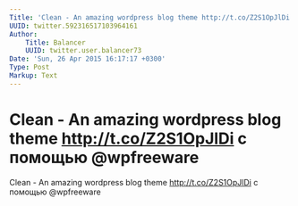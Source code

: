```yaml
---
Title: 'Clean - An amazing wordpress blog theme http://t.co/Z2S1OpJlDi с помощью @wpfreeware'
UUID: twitter.592316517103964161
Author:
    Title: Balancer
    UUID: twitter.user.balancer73
Date: 'Sun, 26 Apr 2015 16:17:17 +0300'
Type: Post
Markup: Text
---
```


# Clean - An amazing wordpress blog theme http://t.co/Z2S1OpJlDi с помощью @wpfreeware

Clean - An amazing wordpress blog theme
http://t.co/Z2S1OpJlDi с помощью @wpfreeware